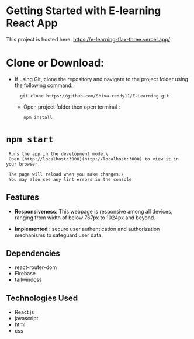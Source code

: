 # Getting Started with E-learning React App

 This project is hosted here: https://e-learning-flax-three.vercel.app/

# Clone or Download:
- If using Git, clone the repository and navigate to the project folder using the following command:

   ```
     git clone https://github.com/Shiva-reddy11/E-Learning.git
     ```
  - Open project folder then open terminal :
    ```
    npm install
    ```
    
#  ```npm start ```

     Runs the app in the development mode.\
     Open [http://localhost:3000](http://localhost:3000) to view it in your browser.

     The page will reload when you make changes.\
     You may also see any lint errors in the console.

## Features
- **Responsiveness**: This webpage is responsive among all devices, ranging from width of below 767px to 1024px and beyond.

- **Implemented** : secure user authentication and authorization mechanisms to safeguard user data.

## Dependencies
 - react-router-dom
 - Firebase
 - tailwindcss

## Technologies Used
- React js
- javascript
- html
- css

